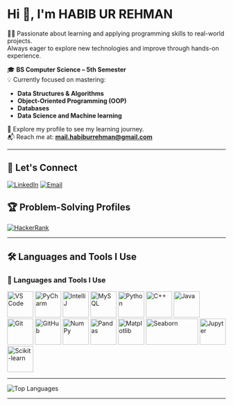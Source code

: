 # Hi 👋, I'm HABIB UR REHMAN

👨‍💻 Passionate about learning and applying programming skills to real-world projects.  
Always eager to explore new technologies and improve through hands-on experience.  

🎓 **BS Computer Science – 5th Semester**  
💡 Currently focused on mastering:  
- **Data Structures & Algorithms**
- **Object-Oriented Programming (OOP)**
- **Databases**
- **Data Science and Machine learning**

📂 Explore my profile to see my learning journey.  
📬 Reach me at: **mail.habiburrehman@gmail.com**

---

## 🔗 Let's Connect
[![LinkedIn](https://img.shields.io/badge/LinkedIn-blue?style=for-the-badge&logo=linkedin&logoColor=white)](https://www.linkedin.com/in/habib-ur-rehman-66a80428b/)
[![Email](https://img.shields.io/badge/Email-0078D4?style=for-the-badge&logo=microsoft-outlook&logoColor=white)](mailto:mail.habiburrehman@gmail.com)

## 🏆 Problem-Solving Profiles
[![HackerRank](https://img.shields.io/badge/HackerRank-2EC866?style=for-the-badge&logo=HackerRank&logoColor=white)](https://www.hackerrank.com/habibazeem658)

---

## 🛠️ Languages and Tools I Use

<h3 align="left">🔧 Languages and Tools I Use</h3>
<p align="left">
  <img src="https://cdn.jsdelivr.net/gh/devicons/devicon/icons/vscode/vscode-original.svg" width="60" height="60" alt="VS Code"/>
  <img src="https://cdn.jsdelivr.net/gh/devicons/devicon/icons/pycharm/pycharm-original.svg" width="60" height="60" alt="PyCharm"/>
  <img src="https://cdn.jsdelivr.net/gh/devicons/devicon/icons/intellij/intellij-original.svg" width="60" height="60" alt="IntelliJ"/>
  <img src="https://cdn.jsdelivr.net/gh/devicons/devicon/icons/mysql/mysql-original.svg" width="60" height="60" alt="MySQL"/>
  <img src="https://cdn.jsdelivr.net/gh/devicons/devicon/icons/python/python-original.svg" width="60" height="60" alt="Python"/>
  <img src="https://cdn.jsdelivr.net/gh/devicons/devicon/icons/cplusplus/cplusplus-original.svg" width="60" height="60" alt="C++"/>
  <img src="https://cdn.jsdelivr.net/gh/devicons/devicon/icons/java/java-original.svg" width="60" height="60" alt="Java"/>
  <img src="https://cdn.jsdelivr.net/gh/devicons/devicon/icons/git/git-original.svg" width="60" height="60" alt="Git"/>
  <img src="https://cdn.jsdelivr.net/gh/devicons/devicon/icons/github/github-original.svg" width="60" height="60" alt="GitHub"/>
  <img src="https://cdn.jsdelivr.net/gh/devicons/devicon/icons/numpy/numpy-original.svg" width="60" height="60" alt="NumPy"/>
  <img src="https://cdn.jsdelivr.net/gh/devicons/devicon/icons/pandas/pandas-original.svg" width="60" height="60" alt="Pandas"/>
  <img src="https://matplotlib.org/_static/logo2_compressed.svg" width="60" height="60" alt="Matplotlib"/>
  <img src="https://seaborn.pydata.org/_static/logo-wide-lightbg.svg" width="120" height="60" alt="Seaborn"/>
  <img src="https://upload.wikimedia.org/wikipedia/commons/3/38/Jupyter_logo.svg" width="60" height="60" alt="Jupyter"/>
  <img src="https://cdn.jsdelivr.net/gh/devicons/devicon/icons/scikitlearn/scikitlearn-original.svg" width="60" height="60" alt="Scikit-learn"/>
</p>


---
![Top Languages](https://github-readme-stats.vercel.app/api/top-langs/?username=HabibUrRehman-mk&layout=compact)

---

